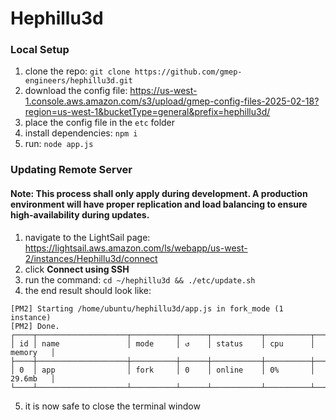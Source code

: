 # Hephillu3d

### Local Setup

1. clone the repo: `git clone https://github.com/gmep-engineers/hephillu3d.git`
1. download the config file: https://us-west-1.console.aws.amazon.com/s3/upload/gmep-config-files-2025-02-18?region=us-west-1&bucketType=general&prefix=hephillu3d/
1. place the config file in the `etc` folder
1. install dependencies: `npm i`
1. run: `node app.js`

### Updating Remote Server

#### Note: This process shall only apply during development. A production environment will have proper replication and load balancing to ensure high-availability during updates.

1. navigate to the LightSail page: https://lightsail.aws.amazon.com/ls/webapp/us-west-2/instances/Hephillu3d/connect
1. click **Connect using SSH**
1. run the command: `cd ~/hephillu3d && ./etc/update.sh`
1. the end result should look like:

```
[PM2] Starting /home/ubuntu/hephillu3d/app.js in fork_mode (1 instance)
[PM2] Done.
┌────┬────────────────────┬──────────┬──────┬───────────┬──────────┬──────────┐
│ id │ name               │ mode     │ ↺    │ status    │ cpu      │ memory   │
├────┼────────────────────┼──────────┼──────┼───────────┼──────────┼──────────┤
│ 0  │ app                │ fork     │ 0    │ online    │ 0%       │ 29.6mb   │
└────┴────────────────────┴──────────┴──────┴───────────┴──────────┴──────────┘
```

5. it is now safe to close the terminal window
